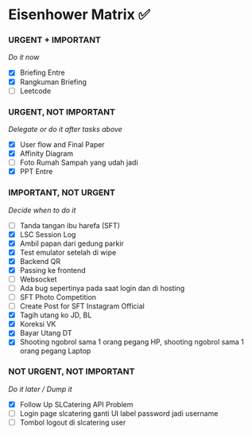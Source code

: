 
# Eisenhower Matrix ✅

### URGENT + IMPORTANT
*Do it now*
- [x] Briefing Entre
- [x] Rangkuman Briefing 
- [ ] Leetcode
### URGENT, NOT IMPORTANT
*Delegate or do it after tasks above*
- [x] User flow and Final Paper
- [x] Affinity Diagram
- [ ] Foto Rumah Sampah yang udah jadi
- [x] PPT Entre
### IMPORTANT, NOT URGENT
*Decide when to do it*
- [ ] Tanda tangan ibu harefa (SFT)
- [x] LSC Session Log 
- [x] Ambil papan dari gedung parkir
- [x] Test emulator setelah di wipe
- [x] Backend QR
- [x] Passing ke frontend
- [ ] Websocket
- [ ] Ada bug sepertinya pada saat login dan di hosting
- [ ] SFT Photo Competition
- [ ] Create Post for SFT Instagram Official
- [x] Tagih utang ko JD, BL
- [x] Koreksi VK
- [x] Bayar Utang DT
- [x] Shooting ngobrol sama 1 orang pegang HP, shooting ngobrol sama 1 orang pegang Laptop 
### NOT URGENT, NOT IMPORTANT
*Do it later / Dump it*
- [x] Follow Up SLCatering API Problem
- [ ] Login page slcatering ganti UI label password jadi username
- [ ] Tombol logout di slcatering user
